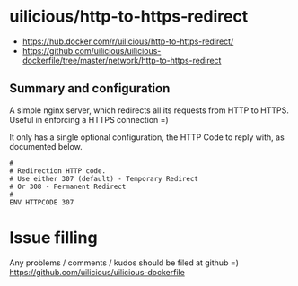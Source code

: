 # uilicious/http-to-https-redirect

+ https://hub.docker.com/r/uilicious/http-to-https-redirect/
+ https://github.com/uilicious/uilicious-dockerfile/tree/master/network/http-to-https-redirect

## Summary and configuration
A simple nginx server, which redirects all its requests from HTTP to HTTPS. 
Useful in enforcing a HTTPS connection =)

It only has a single optional configuration, the HTTP Code to reply with, as documented below.

``` 
#
# Redirection HTTP code. 
# Use either 307 (default) - Temporary Redirect
# Or 308 - Permanent Redirect
#
ENV HTTPCODE 307
```

# Issue filling

Any problems / comments / kudos should be filed at github =)
https://github.com/uilicious/uilicious-dockerfile

